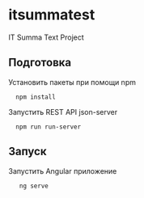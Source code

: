# itsummatest
IT Summa Text Project


Подготовка
------------

Установить пакеты при помощи npm

      npm install
      
Запустить REST API json-server
      
      npm run run-server
      
Запуск
------------

Запустить Angular приложение

       ng serve
